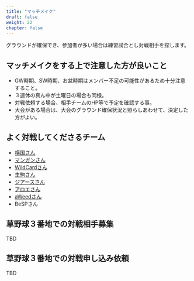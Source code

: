 ```yaml
---
title: "マッチメイク"
draft: false
weight: 22
chapter: false
---
```

グラウンドが確保でき、参加者が多い場合は練習試合とし対戦相手を探します。

## マッチメイクをする上で注意した方が良いこと
- GW時期、SW時期、お盆時期はメンバー不足の可能性があるため十分注意すること。
- ３連休の真ん中が土曜日の場合も同様。
- 対戦依頼する場合、相手チームのHP等で予定を確認する事。
- 大会がある場合は、大会のグラウンド確保状況と照らしあわせて、決定した方がよい。

## よく対戦してくださるチーム
- [横国さん](http://kokudai.gotohp.jp/new/index.htm) 
- [マンガンさん](https://bb.miguee.net/mangans/) 
- [WildCardさん](https://teams.one/teams/wild-card) 
- [生駒さん](https://teams.one/teams/ikomakk) 
- [ジアースさん](https://teams.one/teams/shonan-theearth) 
- [アロエさん](https://teams.one/teams/aroesmith) 
- [aWeedさん](https://bb.miguee.net/aweed/) 
- BeSPさん

## 草野球３番地での対戦相手募集
  TBD
  
## 草野球３番地での対戦申し込み依頼
  TBD
  



